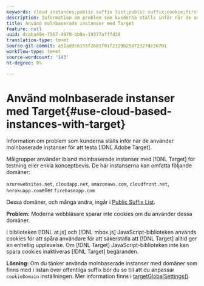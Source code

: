 ```yaml
---
keywords: cloud instances;public suffix list;public suffix;cookie;first-party cookie;1st-party cookie;azurewebsites.net;cloudapp.net;amazonaws.com;cloudfront.net;herokuapp.com;firebaseapp.com;targetGlobalSettings;cookieDomain
description: Information om problem som kunderna ställs inför när de använder molnbaserade instanser för att testa Adobe Target.
title: Använd molnbaserade instanser med Target
feature: null
uuid: dcaba49e-7567-4970-bb9a-19377aff7d38
translation-type: tm+mt
source-git-commit: a51addc6155f2681f01f2329b25d72327de36701
workflow-type: tm+mt
source-wordcount: '143'
ht-degree: 0%

---
```



# Använd molnbaserade instanser med Target{#use-cloud-based-instances-with-target}

Information om problem som kunderna ställs inför när de använder molnbaserade instanser för att testa [!DNL Adobe Target].

Målgrupper använder ibland molnbaserade instanser med [!DNL Target] för testning eller enkla konceptbevis. De här instanserna kan omfatta följande domäner:

`azurewebsites.net`, `cloudapp.net`, `amazonaws.com`, `cloudfront.net`, `herokuapp.com`eller `firebaseapp.com`

Dessa domäner, och många andra, ingår i [Public Suffix List](https://publicsuffix.org/list/public_suffix_list.dat).

**Problem:** Moderna webbläsare sparar inte cookies om du använder dessa domäner.

I biblioteken [!DNL at.js] och [!DNL mbox.js] JavaScript-biblioteken används cookies för att spåra användare för att säkerställa att [!DNL Target] alltid ger en enhetlig upplevelse. Om [!DNL Target] JavaScript-biblioteken inte kan spara cookies inaktiveras [!DNL Target] begäranden.

**Lösning:** Om du tänker använda molnbaserade instanser med domäner som finns med i listan över offentliga suffix bör du se till att du anpassar `cookieDomain` inställningen. Mer information finns i [targetGlobalSettings()](/help/c-implementing-target/c-implementing-target-for-client-side-web/targetgobalsettings.md).
